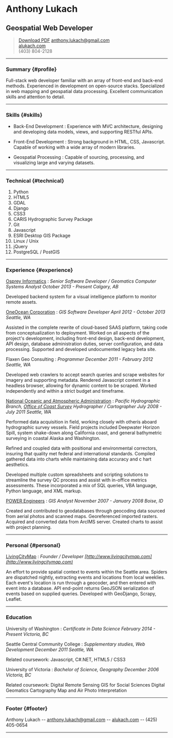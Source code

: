 Anthony Lukach
==============

Geospatial Web Developer
-------------------------

> <a class="button" href="alukach.pdf" title="Download r&eacute;sum&eacute; as PDF">Download PDF</a>
> [anthony.lukach@gmail.com](mailto:anthony.lukach@gmail.com)<br />
> [alukach.com](http://www.alukach.com)<br />
> <span class='phone'>(403) 804-2128</span>


---

### Summary {#profile}

Full-stack web developer familiar with an array of front-end and back-end methods.  Experienced in
development on open-source stacks. Specialized in web mapping and geospatial data processing. Excellent
communication skills and attention to detail.

------

### Skills {#skills}

* Back-End Development
  : Experience with MVC architecture, designing and developing data models, views, and supporting RESTful APIs.

* Front-End Development
  : Strong background in HTML, CSS, Javascript.  Capable of working with a wide array of modern libraries.

* Geospatial Processing
  : Capable of sourcing, processing, and visualizing large and varying datasets.

-------

### Technical {#technical}

1. Python
1. HTML5
1. GDAL
1. Django
1. CSS3
1. CARIS Hydrographic Survey Package
1. Git
1. Javascript
1. ESRI Desktop GIS Package
1. Linux / Unix
1. jQuery
1. PostgreSQL / PostGIS

------

### Experience {#experience}


[Osprey Informatics](http://www.ospreyinformatics.com/)
: *Senior Software Developer / Geomatics Computer Systems Analyst*
  _October 2013 - Present_
  _Calgary, AB_

  Developed backend system for a visual intelligence platform to monitor remote assets.

[OneOcean Corporation](https://www.oneoceancorp.com)
: *GIS Software Developer*
  _April 2012 - October 2013_
  _Seattle, WA_

  Assisted in the complete rewrite of cloud-based SAAS platform, taking code from
  conceptualization to deployment.
  Worked on all aspects of the project's development, including front-end design,
  back-end development, API design, database administration duties, server
  configuration, and data processing.
  Supported and developed undocumented legacy beta site.

Flaxen Geo Consulting
: *Programmer*
  _December 2011 - February 2012_
  _Seattle, WA_

  Developed web crawlers to accept search queries and scrape websites
  for imagery and supporting metadata.
  Rendered Javascript content in a headless browser, allowing for dynamic
  content to be scraped.
  Worked independently and within a strict budget and timeframe.

[National Oceanic and Atmospheric Administration](http://www.noaa.gov)
: *Pacific Hydrographic Branch, [Office of Coast Survey](http://www.nauticalcharts.noaa.gov/)*
  *Hydrographer / Cartographer*
  _July 2008 - July 2011_
  _Seattle, WA_

  Performed data acquisition in field, working closely with otherís aboard
  hydrographic survey vessels.  Field projects included Deepwater Horizon
  Spill, system shake-down along California coast, and general bathymetric
  surveying in coastal Alaska and Washington.

  Refined and coupled data with positional and environmental correctors,
  insuring that quality met federal and international standards.
  Compiled gathered data into charts while maintaining data accuracy and c
  hart aesthetics.

  Developed multiple custom spreadsheets and scripting solutions to
  streamline the survey QC process and assist with in-office metrics
  assessments.  These incorporated a mix of SQL queries, VBA language,
  Python language, and XML markup.

[POWER Engineers](http://www.powereng.com/)
: *GIS Analyst*
  _November 2007 - January 2008_
  _Boise, ID_

  Created and contributed to geodatabases through geocoding data sourced
  from aerial photos and scanned maps.
  Georeferenced imported rasters.
  Acquired and converted data from ArcIMS server.
  Created charts to assist with project planning.

---

### Personal {#personal}

[LivingCityMap](http://www.livingcitymap.com)
: *Founder / Developer*
  _[http://www.livingcitymap.com](http://www.livingcitymap.com)_

  An effort to provide spatial context to events within the Seattle area.
  Spiders are dispatched nightly, extracting events and locations from local
  weeklies.  Each event's location is run through a geocoder, and then entered
  with event into a database.  API end-point returns GeoJSON serialization of
  events based on supplied queries.
  Developed with GeoDjango, Scrapy, Leaflet.

---

### Education

University of Washington
: *Certificate in Data Science*
  _February 2014 - Present_
  _Victoria, BC_

Seattle Central Community College
: *Supplementary studies, Web Development*
  _December 2011_
  _Seattle, WA_

  Related coursework:
  Javascript,
  C#.NET,
  HTML5 / CSS3

University of Victoria
: *Bachelor of Science, Geography*
  _December 2006_
  _Victoria, BC_

  Related coursework:
  Digital Remote Sensing
  GIS for Social Sciences
  Digital Geomatics
  Cartography
  Map and Air Photo Interpretation

------

### Footer {#footer}

Anthony Lukach -- [anthony.lukach@gmail.com](mailto:anthony.lukach@gmail.com) -- [alukach.com](http://www.alukach.com) <span class='phone'>-- (425) 405-0654</span>

------
